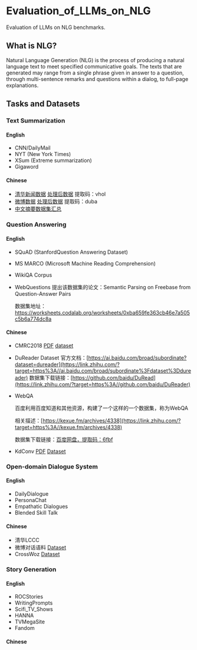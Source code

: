 # Evaluation_of_LLMs_on_NLG
Evaluation of LLMs on NLG benchmarks.

## What is NLG?

Natural Language Generation (NLG) is the process of producing a natural language text to meet specified communicative goals. The texts that are generated may range from a single phrase given in answer to a question, through multi-sentence remarks and questions within a dialog, to full-page explanations.

## Tasks and Datasets

### Text Summarization

#### English

- CNN/DailyMail
- NYT (New York Times)
- XSum (Extreme summarization)
- Gigaword

#### Chinese

- [清华新闻数据](http://thuctc.thunlp.org/) [处理后数据](https://pan.baidu.com/share/init?surl=a-CUtTc5xQFB9_EJaxDklA) 提取码：vhol 
- [微博数据](https://www.jianshu.com/p/8f52352f0748?tdsourcetag=s_pcqq_aiomsg) [处理后数据](https://pan.baidu.com/share/init?surl=80aTaZe-5jopVBBJhBrTWg) 提取码：duba
- [中文摘要数据集汇总](https://zhuanlan.zhihu.com/p/341398288)

### Question Answering

#### English

- SQuAD (StanfordQuestion Answering Dataset)

- MS MARCO (Microsoft Machine Reading Comprehension)

- WikiQA Corpus

- WebQuestions
  提出该数据集的论文：Semantic Parsing on Freebase from Question-Answer Pairs

  数据集地址：https://worksheets.codalab.org/worksheets/0xba659fe363cb46e7a505c5b6a774dc8a

#### Chinese

- CMRC2018 [PDF](https://aclanthology.org/D19-1600/) [dataset](https://github.com/ymcui/cmrc2018)

- DuReader Dataset 官方文档：[https://ai.baidu.com/broad/subordinate?dataset=dureader](https://link.zhihu.com/?target=https%3A//ai.baidu.com/broad/subordinate%3Fdataset%3Ddureader) 数据集下载链接：[https://github.com/baidu/DuRead](https://link.zhihu.com/?target=https%3A//github.com/baidu/DuReader)

- WebQA

  百度利用百度知道和其他资源，构建了一个这样的一个数据集，称为WebQA

  相关描述：[https://kexue.fm/archives/4338](https://link.zhihu.com/?target=https%3A//kexue.fm/archives/4338)

  数据集下载链接：[百度网盘，提取码：6fbf](https://link.zhihu.com/?target=https%3A//pan.baidu.com/s/1pLXEYtd)

- KdConv [PDF](https://arxiv.org/abs/2004.04100) [Dataset](https://github.com/thu-coai/KdConv)

### Open-domain Dialogue System

#### English
 - DailyDialogue
 - PersonaChat
 - Empathatic Dialogues
 - Blended Skill Talk

#### Chinese

- 清华LCCC
- 微博对话语料 [Dataset]([https://drive.google.com/file/d](https://link.zhihu.com/?target=https%3A//drive.google.com/file/d/1So-m83NdUHexfjJ912rQ4GItdLvnmJMD/view%3Fusp%3Dsharing))
- CrossWoz [Dataset]([https://github.com/thu-coai/Cro](https://link.zhihu.com/?target=https%3A//github.com/thu-coai/CrossWOZ))

### Story Generation

#### English

- ROCStories
- WritingPrompts
- Scifi_TV_Shows
- HANNA
- TVMegaSite
- Fandom

#### Chinese
